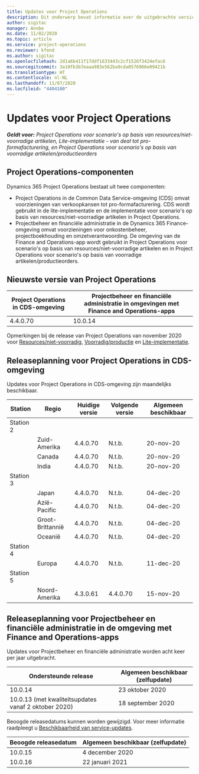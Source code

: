 ```yaml
---
title: Updates voor Project Operations
description: Dit onderwerp bevat informatie over de uitgebrachte versies van Dynamics 365 Project Operations.
author: sigitac
manager: Annbe
ms.date: 11/02/2020
ms.topic: article
ms.service: project-operations
ms.reviewer: kfend
ms.author: sigitac
ms.openlocfilehash: 2d1a6b411f17ddf1633443c2cf1526f3424efac6
ms.sourcegitcommit: 3a10fb3b7eaaa983e562ba9cda0576966e09421b
ms.translationtype: HT
ms.contentlocale: nl-NL
ms.lasthandoff: 11/07/2020
ms.locfileid: "4404100"
---
```

# <a name="project-operations-updates"></a>Updates voor Project Operations

_**Geldt voor:** Project Operations voor scenario's op basis van resources/niet-voorradige artikelen, Lite-implementatie - van deal tot pro-formafacturering, en Project Operations voor scenario's op basis van voorradige artikelen/productieorders_

## <a name="project-operations-components"></a>Project Operations-componenten

Dynamics 365 Project Operations bestaat uit twee componenten:

- Project Operations in de Common Data Service-omgeving (CDS) omvat voorzieningen van verkoopkansen tot pro-formafacturering. CDS wordt gebruikt in de lite-implementatie en de implementatie voor scenario's op basis van resources/niet-voorradige artikelen in Project Operations.
- Projectbeheer en financiële administratie in de Dynamics 365 Finance-omgeving omvat voorzieningen voor onkostenbeheer, projectboekhouding en omzetverantwoording. De omgeving van de Finance and Operations-app wordt gebruikt in Project Operations voor scenario's op basis van resources/niet-voorradige artikelen en in Project Operations voor scenario's op basis van voorradige artikelen/productieorders.

## <a name="project-operations-latest-version"></a>Nieuwste versie van Project Operations

| Project Operations in CDS-omgeving | Projectbeheer en financiële administratie in omgevingen met Finance and Operations-apps |
| --- | --- |
| 4.4.0.70 | 10.0.14 |

Opmerkingen bij de release van Project Operations van november 2020 voor [Resources/niet-voorradig](whats-new-nov-2020-resource-based.md), [Voorradig/productie](../prod-pma/whats-new/whats-new-nov-2020-production-based.md) en [Lite-implementatie](../pro/whats-new/whats-new-nov-2020-lite.md).

## <a name="release-schedule-for-project-operations-on-cds-environment"></a>Releaseplanning voor Project Operations in CDS-omgeving

Updates voor Project Operations in CDS-omgeving zijn maandelijks beschikbaar. 

| Station   | Regio        | Huidige versie | Volgende versie | Algemeen beschikbaar |
|-----------|---------------|-----------------|--------------|---------------------|
| Station 2 |   &nbsp;      |    &nbsp;       | &nbsp;       |      &nbsp;         |
|   &nbsp;  | Zuid-Amerika |  4.4.0.70       | N.t.b.     | 20-nov-20           |
|    &nbsp; | Canada        |  4.4.0.70       | N.t.b.     | 20-nov-20           |
|   &nbsp;  | India         |  4.4.0.70       | N.t.b.     | 20-nov-20           |
| Station 3  |      &nbsp;   |     &nbsp;      |     &nbsp;   |      &nbsp;         |
|   &nbsp;  | Japan         |  4.4.0.70       | N.t.b.     | 04-dec-20           |
|   &nbsp;  | Azië-Pacific  |  4.4.0.70       | N.t.b.     | 04-dec-20           |
|   &nbsp;  | Groot-Brittannië |  4.4.0.70       | N.t.b.     | 04-dec-20           |
|   &nbsp;  | Oceanië       |  4.4.0.70       | N.t.b.     | 04-dec-20           |
| Station 4 |     &nbsp;    |     &nbsp;      |     &nbsp;   |      &nbsp;         |
|   &nbsp;  | Europa        |  4.4.0.70       | N.t.b.     | 11-dec-20           |
| Station 5 |     &nbsp;    |     &nbsp;      |     &nbsp;   |      &nbsp;         |
|   &nbsp;  | Noord-Amerika | 4.3.0.61        | 4.4.0.70     | 15-nov-20           |

## <a name="release-schedule-for-project-management-and-accounting-in-the-finance-and-operations-apps-environment"></a>Releaseplanning voor Projectbeheer en financiële administratie in de omgeving met Finance and Operations-apps

Updates voor Projectbeheer en financiële administratie worden acht keer per jaar uitgebracht.

| Ondersteunde release | Algemeen beschikbaar (zelfupdate) |
| --- | --- |
| 10.0.14 | 23 oktober 2020 |
| 10.0.13 (met kwaliteitsupdates vanaf 2 oktober 2020) | 18 september 2020 |

Beoogde releasedatums kunnen worden gewijzigd. Voor meer informatie raadpleegt u [Beschikbaarheid van service-updates](https://docs.microsoft.com/dynamics365/fin-ops-core/fin-ops/get-started/public-preview-releases?toc=/dynamics365/finance/toc.json).

| Beoogde releasedatum | Algemeen beschikbaar (zelfupdate) |
| --- | --- |
| 10.0.15 | 4 december 2020 |
| 10.0.16 | 22 januari 2021 |

